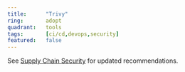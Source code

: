 ```yaml
---
title:      "Trivy"
ring:       adopt
quadrant:   tools
tags:       [ci/cd,devops,security]
featured:   false
---
```


See [Supply Chain Security](../methods-and-patterns/supply-chain-security.html) for updated recommendations.
